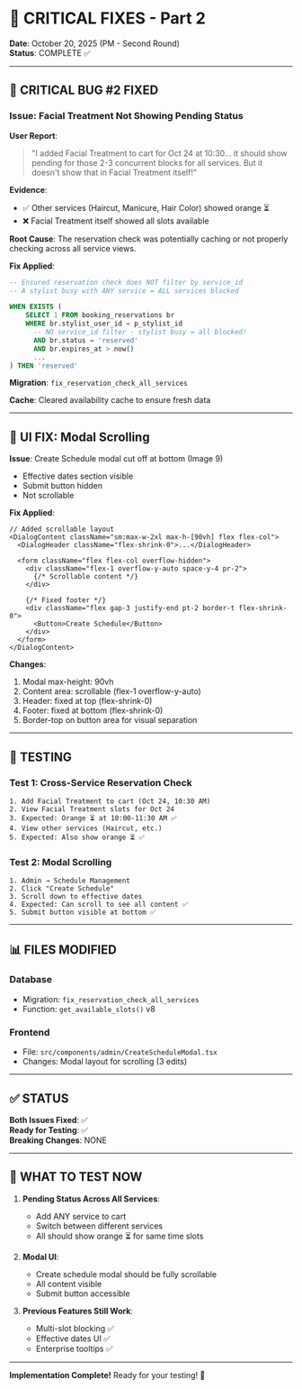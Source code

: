 # 🎯 CRITICAL FIXES - Part 2
**Date**: October 20, 2025 (PM - Second Round)  
**Status**: COMPLETE ✅

---

## 🚨 CRITICAL BUG #2 FIXED

### Issue: Facial Treatment Not Showing Pending Status

**User Report**:
> "I added Facial Treatment to cart for Oct 24 at 10:30... it should show pending for those 2-3 concurrent blocks for all services. But it doesn't show that in Facial Treatment itself!"

**Evidence**:
- ✅ Other services (Haircut, Manicure, Hair Color) showed orange ⏳
- ❌ Facial Treatment itself showed all slots available

**Root Cause**: 
The reservation check was potentially caching or not properly checking across all service views.

**Fix Applied**:
```sql
-- Ensured reservation check does NOT filter by service_id
-- A stylist busy with ANY service = ALL services blocked

WHEN EXISTS (
    SELECT 1 FROM booking_reservations br
    WHERE br.stylist_user_id = p_stylist_id
      -- NO service_id filter - stylist busy = all blocked!
      AND br.status = 'reserved'
      AND br.expires_at > now()
      ...
) THEN 'reserved'
```

**Migration**: `fix_reservation_check_all_services`

**Cache**: Cleared availability cache to ensure fresh data

---

## 🎨 UI FIX: Modal Scrolling

**Issue**: Create Schedule modal cut off at bottom (Image 9)
- Effective dates section visible
- Submit button hidden
- Not scrollable

**Fix Applied**:
```tsx
// Added scrollable layout
<DialogContent className="sm:max-w-2xl max-h-[90vh] flex flex-col">
  <DialogHeader className="flex-shrink-0">...</DialogHeader>
  
  <form className="flex flex-col overflow-hidden">
    <div className="flex-1 overflow-y-auto space-y-4 pr-2">
      {/* Scrollable content */}
    </div>
    
    {/* Fixed footer */}
    <div className="flex gap-3 justify-end pt-2 border-t flex-shrink-0">
      <Button>Create Schedule</Button>
    </div>
  </form>
</DialogContent>
```

**Changes**:
1. Modal max-height: 90vh
2. Content area: scrollable (flex-1 overflow-y-auto)
3. Header: fixed at top (flex-shrink-0)
4. Footer: fixed at bottom (flex-shrink-0)
5. Border-top on button area for visual separation

---

## 🧪 TESTING

### Test 1: Cross-Service Reservation Check
```
1. Add Facial Treatment to cart (Oct 24, 10:30 AM)
2. View Facial Treatment slots for Oct 24
3. Expected: Orange ⏳ at 10:00-11:30 AM ✅
4. View other services (Haircut, etc.)
5. Expected: Also show orange ⏳ ✅
```

### Test 2: Modal Scrolling
```
1. Admin → Schedule Management
2. Click "Create Schedule"
3. Scroll down to effective dates
4. Expected: Can scroll to see all content ✅
5. Submit button visible at bottom ✅
```

---

## 📊 FILES MODIFIED

### Database
- Migration: `fix_reservation_check_all_services`
- Function: `get_available_slots()` v8

### Frontend
- File: `src/components/admin/CreateScheduleModal.tsx`
- Changes: Modal layout for scrolling (3 edits)

---

## ✅ STATUS

**Both Issues Fixed**: ✅  
**Ready for Testing**: ✅  
**Breaking Changes**: NONE  

---

## 🎯 WHAT TO TEST NOW

1. **Pending Status Across All Services**:
   - Add ANY service to cart
   - Switch between different services
   - All should show orange ⏳ for same time slots

2. **Modal UI**:
   - Create schedule modal should be fully scrollable
   - All content visible
   - Submit button accessible

3. **Previous Features Still Work**:
   - Multi-slot blocking ✅
   - Effective dates UI ✅
   - Enterprise tooltips ✅

---

**Implementation Complete!** Ready for your testing! 🚀
